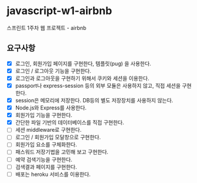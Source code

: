 # javascript-w1-airbnb

스프린트 1주차 웹 프로젝트 - airbnb

## 요구사항

- [x] 로그인, 회원가입 페이지를 구현한다, 템플릿(pug) 을 사용한다.
- [x] 로그인 / 로그아웃 기능을 구현한다.
- [x] 로그인과 로그아웃을 구현하기 위해서 쿠키와 세션을 이용한다.
- [x] passport나 express-session 등의 외부 모듈은 사용하지 않고, 직접 세션을 구현한다.
- [x] session은 메모리에 저장한다. DB등의 별도 저장장치를 사용하지 않는다.
- [x] Node.js와 Express를 사용한다.
- [x] 회원가입 기능을 구현한다.
- [x] 간단한 파일 기반의 데이터베이스를 직접 구현한다.
- [ ] 세션 middleware로 구현한다.
- [ ] 로그인 / 회원가입 모달창으로 구현한다.
- [ ] 회원가입 요소를 구체화한다.
- [ ] 패스워드 저장기법을 고민해 보고 구현한다.
- [ ] 예약 검색기능을 구현한다.
- [ ] 검색결과 페이지를 구현한다.
- [ ] 배포는 heroku 서비스를 이용한다.

